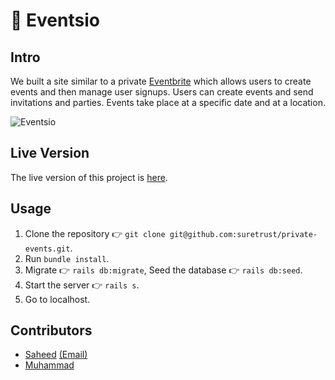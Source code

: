 # 🎊 Eventsio

## Intro
We built a site similar to a private [Eventbrite](http://www.eventbrite.com/) which allows users to create events and then manage user signups. Users can create events and send invitations and parties. Events take place at a specific date and at a location.

![Eventsio](https://i.ibb.co/HgNg2dq/eventsio.png)

## Live Version
The live version of this project is [here](https://eventsio.herokuapp.com).

## Usage
1. Clone the repository 👉 `git clone git@github.com:suretrust/private-events.git`.
2. Run `bundle install`.
3. Migrate 👉 `rails db:migrate`, Seed the database 👉 `rails db:seed`.
4. Start the server 👉 `rails s`.
5. Go to localhost.

## Contributors
- [Saheed](https://github.com/suretrust) [(Email)](mailto:saholadele@gmail.com)
- [Muhammad](https://github.com/mosaaleb)

